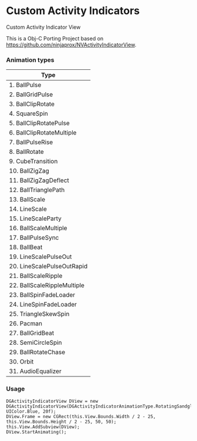 # Custom Activity Indicators
Custom Activity Indicator View

This is a Obj-C Porting Project based on https://github.com/ninjaprox/NVActivityIndicatorView.

### Animation types

| Type |
|---|
| 1. BallPulse |
| 2. BallGridPulse| 
| 3. BallClipRotate |
| 4. SquareSpin|
| 5. BallClipRotatePulse |
| 6. BallClipRotateMultiple |
| 7. BallPulseRise |
| 8. BallRotate|
| 9. CubeTransition |
| 10. BallZigZag |
| 11. BallZigZagDeflect |
| 12. BallTrianglePath|
| 13. BallScale |
| 14. LineScale |
| 15. LineScaleParty |
| 16. BallScaleMultiple|
| 17. BallPulseSync |
| 18. BallBeat |
| 19. LineScalePulseOut |
| 20. LineScalePulseOutRapid|
| 21. BallScaleRipple |
| 22. BallScaleRippleMultiple |
| 23. BallSpinFadeLoader |
| 24. LineSpinFadeLoader|
| 25. TriangleSkewSpin |
| 26. Pacman |
| 27. BallGridBeat |
| 28. SemiCircleSpin|
| 29. BallRotateChase |
| 30. Orbit |
| 31. AudioEqualizer|

### Usage

```
DGActivityIndicatorView DView = new DGActivityIndicatorView(DGActivityIndicatorAnimationType.RotatingSandglass, UIColor.Blue, 20f);
DView.Frame = new CGRect(this.View.Bounds.Width / 2 - 25, this.View.Bounds.Height / 2 - 25, 50, 50);
this.View.AddSubview(DView);
DView.StartAnimating();
```
